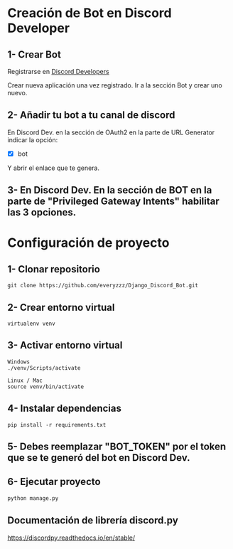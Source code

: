 # Creación de Bot en Discord Developer

## 1- Crear Bot
Registrarse en [Discord Developers](https://discord.com/login?redirect_to=%2Fdevelopers%2Fapplications)

Crear nueva aplicación una vez registrado.
Ir a la sección Bot y crear uno nuevo.

## 2- Añadir tu bot a tu canal de discord
En Discord Dev. en la sección de OAuth2 en la parte de URL Generator indicar la opción: 
- [x] bot 

Y abrir el enlace que te genera.

## 3- En Discord Dev. En la sección de BOT en la parte de "Privileged Gateway Intents" habilitar las 3 opciones.


# Configuración de proyecto

## 1- Clonar repositorio

```shell
git clone https://github.com/everyzzz/Django_Discord_Bot.git
```

## 2- Crear entorno virtual

```shell
virtualenv venv
```

## 3- Activar entorno virtual

```shell
Windows
./venv/Scripts/activate

Linux / Mac
source venv/bin/activate
```

## 4- Instalar dependencias

```shell
pip install -r requirements.txt
```

## 5- Debes reemplazar "BOT_TOKEN" por el token que se te generó del bot en Discord Dev.

## 6- Ejecutar proyecto

```bash
python manage.py
```


## Documentación de librería discord.py
https://discordpy.readthedocs.io/en/stable/
